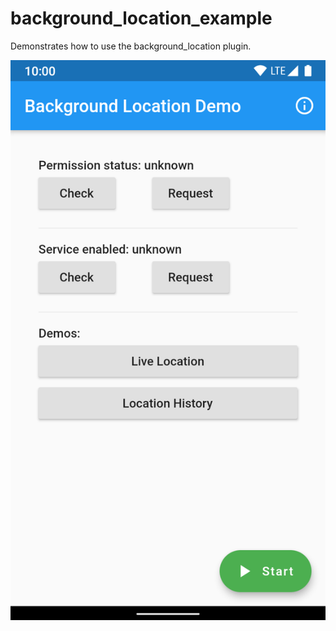 # background_location_example

Demonstrates how to use the background_location plugin.

<p align="center">
  <img src="https://raw.githubusercontent.com/etrax-rescue/flutter_background_location/main/example/screenshot01.png" alt="Demo App" style="margin:auto">
</p>